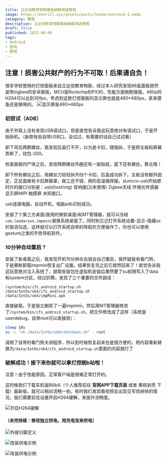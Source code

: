 ```yaml
---
title: 立达信教育物联面板破解改装教程
image: https://eterill.xyz/assets/posts/leedarsoncrack-1.webp
category: 教程
description: 立达信教育物联面板破解改装教程
draft: false
published: 2025-08-06
tags:
- Android
- 逆向
- 教程
---
```


## 注意！损害公共财产的行为不可取！后果请自负！

很多学校使用的灯控面板来自立达信教育物联，经过本人研究发现86盒面板居然是带zigbee的安卓面板，MCU是Rockchip的PX30，性能方面勉勉强强，480p的H264可以达到30fps，考虑到这款灯控面板的显示屏也就是480*480px，拿来摸鱼还是够用的。
![显示屏是480*480px](/assets/posts/leedarsoncrack-2.webp)

### 初尝试（ADB）

由于外观上没有发现USB调试口，但是直觉告诉我这玩意绝对有调试口，于是开始拆机。（新款有些自带USB口，没试过，有需要的话自己试试看）

卸下背后两颗螺丝，我发现后盖打不开，以为是卡扣，随强拆，于是把主板和屏幕弄断了，钱包-200。

检查面板的尸体之后，发现两颗螺丝外圈还有一层贴纸，底下还有螺丝，靠北哦！

卸下所有螺丝之后，用螺丝刀轻轻拆开四个卡扣，后盖成功拆下。主板没有额外固定，正反面做有卡扣屏蔽罩，做工还不错，用的高温锡焊接。从micro-usb开始顺时针的接口分别是：usb(host/otg) 音响接口(未使用) Zigbee天线 环境光传感器 显示屏MIPI 触摸屏 未知接口。

usb连接电脑，自动开机，电脑adb识别成功。

安装了个第三方桌面(我用的微软桌面)和MT管理器，就可以冻结`com.leedarson.impmini`替换系统桌面了。同时别忘记打开系统设置-显示-隐藏xx栏取消勾选，这样就可以打开系统自带的导航栏方便操作了。你也可以使用gesture之类的手势导航软件。

### 10分钟自动重启？

安装了新桌面之后，我发现开机10分钟左右就会自己重启，我怀疑是有看门狗，于是果断卸载impmini恢复出厂设置。结果恢复完之后它居然回来了！直觉告诉我这玩意绝对注入系统了，提取安装包在虚拟机安装后果然要了su权限写入了data和system分区。经过折腾，发现了三个重要的文件路径：
```
/system/bin/ifs_android_startup.sh
/data/IotOs/x64/ifs_android_startup.sh
/data/IotOs/x64/impMini.apk
```

直接破案。于是我又删除了一遍impmini，然后用MT管理器修改了`/system/bin/ifs_android_startup.sh`，把文件修改成了这样（系统是userdebug，自带root可以直接改）：

```bash
sleep 10s
su -c "sh /data/IotOs/x64/shutdown.sh" - root
```

调用了自带的看门狗关闭程序，所以到时候恢复起来也是很方便的，把内容重新替换为`/data/IotOs/x64/ifs_android_startup.sh`里面的内容就行了

### 破解成功！接下来你就可以拿灯控刷b站啦！

注意！由于性能原因，正常客户端是很难正常打开的。

这时候我们下载车机版Bilibili（个人推荐前往 **官网APP下载页面** 或者 果核剥壳 下载）最新版，就可以相对流畅一些。有时我们发现看视频会出现见写信掉帧的情况，我们需要前往设置开启H264硬解，来提升流畅度。

![开启H264硬解](/assets/posts/leedarsoncrack-b1.webp)


#### （未完待续：修改独立供电，用充电宝来供电）

![外接引脚定义](/assets/posts/leedarsoncrack-3.webp)

![改装供电示例](/assets/posts/leedarsoncrack-4.webp)

![改装供电示例](/assets/posts/leedarsoncrack-5.webp)